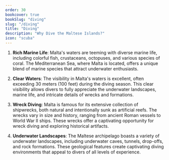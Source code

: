 ```yaml
---
order: 30
bookcover: true
bookSlug: "diving"
slug: "/diving"
title: "Diving"
description: "Why Dive the Maltese Islands?"
icon: "scuba"
---
```

1. **Rich Marine Life**: Malta's waters are teeming with diverse marine life, including colorful fish, crustaceans, octopuses, and various species of coral. The Mediterranean Sea, where Malta is located, offers a unique blend of marine species that attract underwater enthusiasts.

2. **Clear Waters**: The visibility in Malta's waters is excellent, often exceeding 30 meters (100 feet) during the diving season. This clear visibility allows divers to fully appreciate the underwater landscapes, marine life, and intricate details of wrecks and formations.

3. **Wreck Diving**: Malta is famous for its extensive collection of shipwrecks, both natural and intentionally sunk as artificial reefs. The wrecks vary in size and history, ranging from ancient Roman vessels to World War II ships. These wrecks offer a captivating opportunity for wreck diving and exploring historical artifacts.

4. **Underwater Landscapes**: The Maltese archipelago boasts a variety of underwater landscapes, including underwater caves, tunnels, drop-offs, and rock formations. These geological features create captivating diving environments that appeal to divers of all levels of experience.